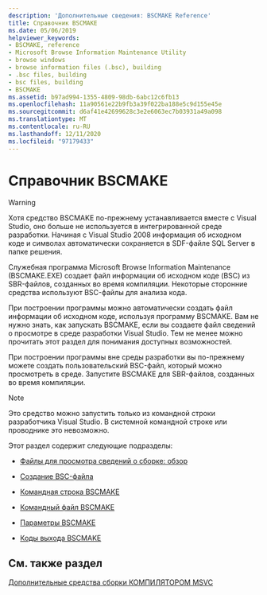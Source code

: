 ```yaml
---
description: 'Дополнительные сведения: BSCMAKE Reference'
title: Справочник ВSCMAKE
ms.date: 05/06/2019
helpviewer_keywords:
- BSCMAKE, reference
- Microsoft Browse Information Maintenance Utility
- browse windows
- browse information files (.bsc), building
- .bsc files, building
- bsc files, building
- BSCMAKE
ms.assetid: b97ad994-1355-4809-98db-6abc12c6fb13
ms.openlocfilehash: 11a90561e22b9fb3a39f022ba188e5c9d155e45e
ms.sourcegitcommit: d6af41e42699628c3e2e6063ec7b03931a49a098
ms.translationtype: MT
ms.contentlocale: ru-RU
ms.lasthandoff: 12/11/2020
ms.locfileid: "97179433"
---
```

# <a name="bscmake-reference"></a>Справочник ВSCMAKE

> [!WARNING]
> Хотя средство BSCMAKE по-прежнему устанавливается вместе с Visual Studio, оно больше не используется в интегрированной среде разработки. Начиная с Visual Studio 2008 информация об исходном коде и символах автоматически сохраняется в SDF-файле SQL Server в папке решения.

Служебная программа Microsoft Browse Information Maintenance (BSCMAKE.EXE) создает файл информации об исходном коде (BSC) из SBR-файлов, созданных во время компиляции. Некоторые сторонние средства используют BSC-файлы для анализа кода.

При построении программы можно автоматически создать файл информации об исходном коде, используя программу BSCMAKE. Вам не нужно знать, как запускать BSCMAKE, если вы создаете файл сведений о просмотре в среде разработки Visual Studio. Тем не менее можно прочитать этот раздел для понимания доступных возможностей.

При построении программы вне среды разработки вы по-прежнему можете создать пользовательский BSC-файл, который можно просмотреть в среде. Запустите BSCMAKE для SBR-файлов, созданных во время компиляции.

> [!NOTE]
> Это средство можно запустить только из командной строки разработчика Visual Studio. В системной командной строке или проводнике это невозможно.

Этот раздел содержит следующие подразделы:

- [Файлы для просмотра сведений о сборке: обзор](building-browse-information-files-overview.md)

- [Создание BSC-файла](building-a-dot-bsc-file.md)

- [Командная строка BSCMAKE](bscmake-command-line.md)

- [Командный файл BSCMAKE](bscmake-command-file-response-file.md)

- [Параметры BSCMAKE](bscmake-options.md)

- [Коды выхода BSCMAKE](bscmake-exit-codes.md)

## <a name="see-also"></a>См. также раздел

[Дополнительные средства сборки КОМПИЛЯТОРОМ MSVC](c-cpp-build-tools.md)
